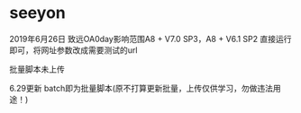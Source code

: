 # seeyon
2019年6月26日
致远OA0day影响范围A8 + V7.0 SP3，A8 + V6.1 SP2
直接运行即可，将网址参数改成需要测试的url


批量脚本未上传

6.29更新
batch即为批量脚本(原不打算更新批量，上传仅供学习，勿做违法用途！)
